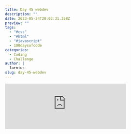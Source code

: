 ```yaml
---
title: Day 45 webdev
description: ""
date: 2023-05-24T20:03:31.358Z
preview: ""
tags:
  - "#css"
  - "#html"
  - "#javascript"
  - 100daysofcode
categories:
  - Coding
  - Challenge
author: |
  larnius
slug: day-45-webdev
---
```


<iframe src="https://mastodontech.de/@larnius/110413923423902613/embed" class="mastodon-embed" style="max-width: 100%; border: 0" width="400" allowfullscreen="allowfullscreen"></iframe><script src="https://mastodontech.de/embed.js" async="async"></script>